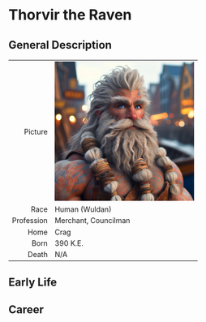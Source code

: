 # Thorvir the Raven

## General Description
| | |
|-------------:|:--------------------|
| Picture      | <img src="./images/torin.png" alt="Lightsong the Haunted" width="275"/> |
| Race         | Human (Wuldan)        |
| Profession   | Merchant, Councilman  |
| Home         | Crag                  |
| Born         | 390 K.E.              |
| Death        | N/A                   |

## Early Life

## Career

